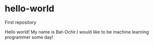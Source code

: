 # hello-world
First repository

Hello world! My name is Bat-Ochir.I would like to be machine learning programmer some day!
